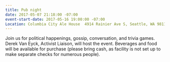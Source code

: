 ```yaml
---
title: Pub night
date: 2017-05-07 21:18:00 -07:00
event-start-date: 2017-05-16 19:00:00 -07:00
Location: Columbia City Ale House  4914 Rainier Ave S, Seattle, WA 98118
---
```


Join us for political happenings, gossip, conversation, and trivia games.
Derek Van Eyck, Activist Liaison, will host the event.  Beverages and food will be available for purchase (please bring cash, as facility is not set up to make separate checks for numerous people).